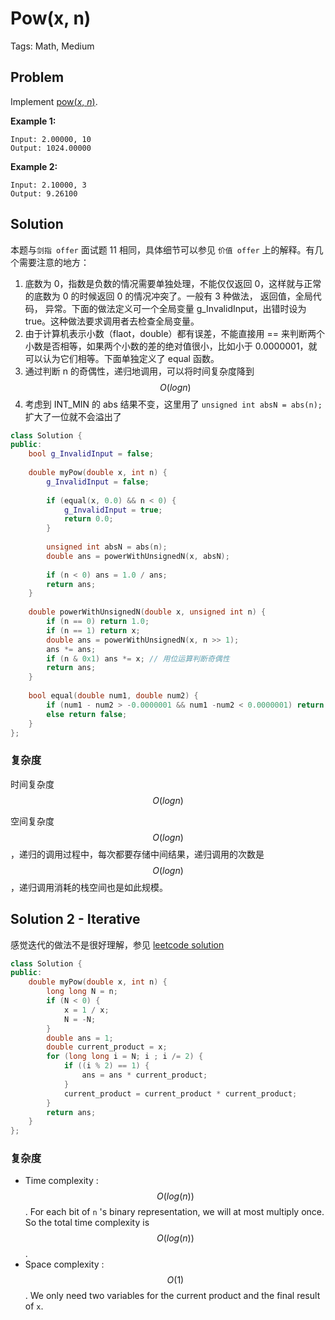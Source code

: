 # Pow(x, n)

Tags: Math, Medium

## Problem

Implement [pow(*x*, *n*)](http://www.cplusplus.com/reference/valarray/pow/).

**Example 1:**

```
Input: 2.00000, 10
Output: 1024.00000
```

**Example 2:**

```
Input: 2.10000, 3
Output: 9.26100
```

## Solution

本题与`剑指 offer` 面试题 11 相同，具体细节可以参见 `价值 offer` 上的解释。有几个需要注意的地方：

1. 底数为 0，指数是负数的情况需要单独处理，不能仅仅返回 0，这样就与正常的底数为 0 的时候返回 0 的情况冲突了。一般有 3 种做法， 返回值，全局代码， 异常。下面的做法定义可一个全局变量 g_InvalidInput，出错时设为 true。这种做法要求调用者去检查全局变量。
2. 由于计算机表示小数（flaot，double）都有误差，不能直接用 == 来判断两个小数是否相等，如果两个小数的差的绝对值很小，比如小于 0.0000001，就可以认为它们相等。下面单独定义了 equal 函数。
3. 通过判断 n 的奇偶性，递归地调用，可以将时间复杂度降到 $$O(log n)$$
4. 考虑到 INT_MIN 的 abs 结果不变，这里用了 `unsigned int absN = abs(n);` 扩大了一位就不会溢出了

```cpp
class Solution {
public:
    bool g_InvalidInput = false;
    
    double myPow(double x, int n) {
        g_InvalidInput = false;
        
        if (equal(x, 0.0) && n < 0) {
            g_InvalidInput = true;
            return 0.0;
        }
        
        unsigned int absN = abs(n);
        double ans = powerWithUnsignedN(x, absN);
        
        if (n < 0) ans = 1.0 / ans;
        return ans;
    }
    
    double powerWithUnsignedN(double x, unsigned int n) {
        if (n == 0) return 1.0;
        if (n == 1) return x;
        double ans = powerWithUnsignedN(x, n >> 1);
        ans *= ans;
        if (n & 0x1) ans *= x; // 用位运算判断奇偶性
        return ans;
    }
    
    bool equal(double num1, double num2) {
        if (num1 - num2 > -0.0000001 && num1 -num2 < 0.0000001) return true;
        else return false;
    }
};
```

### 复杂度

时间复杂度 $$O(log n)$$

空间复杂度 $$O(logn)$$ ，递归的调用过程中，每次都要存储中间结果，递归调用的次数是 $$O(log n)$$，递归调用消耗的栈空间也是如此规模。

## Solution 2 - Iterative

感觉迭代的做法不是很好理解，参见 [leetcode solution](https://leetcode.com/problems/powx-n/solution/)

```cpp
class Solution {
public:
    double myPow(double x, int n) {
        long long N = n;
        if (N < 0) {
            x = 1 / x;
            N = -N;
        }
        double ans = 1;
        double current_product = x;
        for (long long i = N; i ; i /= 2) {
            if ((i % 2) == 1) {
                ans = ans * current_product;
            }
            current_product = current_product * current_product;
        }
        return ans;
    }
};
```

### 复杂度

- Time complexity : $$O(log(n))$$. For each bit of `n` 's binary representation, we will at most multiply once. So the total time complexity is $$O(log(n))$$.
- Space complexity : $$O(1)$$. We only need two variables for the current product and the final result of `x`.

